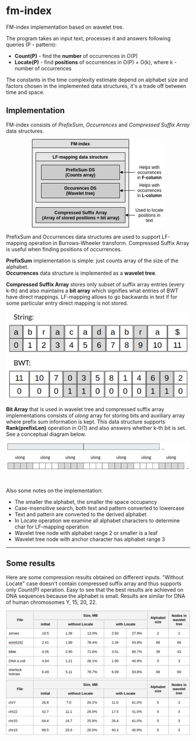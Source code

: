 # fm-index

FM-index implementation based on wavelet tree.

The program takes an input text, processes it and answers following queries (P - pattern):
* **Count(P)** - find the **number** of occurrences in O(P)
* **Locate(P)** - find **positions** of occurrences in O(P) + O(k), where k - number of occurrences

The constants in the time complexity estimate depend on alphabet size and factors chosen in the implemented data structures, it's a trade off between time and space.


## Implementation

FM-index consists of _PrefixSum_, _Occurrences_ and _Compressed Suffix Array_ data structures.

<p align="center">
<img src="images/fm-index.png" />
</p>

PrefixSum and Occurrences data structures are used to support LF-mapping operation in Burrows-Wheeler transform.
Compressed Suffix Array is useful when finding positions of occurrences.

**PrefixSum** implementation is simple: just counts array of the size of the alphabet.
<br />
**Occurrences** data structure is implemented as a **wavelet tree**.

**Compressed Suffix Array** stores only subset of suffix array entries (every k-th) and also maintains a **bit array** which signifies what entries of BWT have direct mappings. LF-mapping allows to go backwards in text if for some particular entry direct mapping is not stored.

<p align="center">
<img src="images/compressed-sa.png" />
</p>

**Bit Array** that is used in wavelet tree and compressed suffix array implementations consists of _ulong_ array for storing bits and auxiliary array where prefix sum information is kept.
This data structure supports **Rank(prefixLen)** operation in O(1) and also answers whether k-th bit is set. See a conceptual diagram below.

<p align="center">
<img src="images/bit-array.png" />
</p>

<br />

Also some notes on the implementation:
* The smaller the alphabet, the smaller the space occupancy
* Case-insensitive search, both text and pattern converted to lowercase
* Text and pattern are converted to the derived alphabet
* In Locate operation we examine all alphabet characters to determine char for LF-mapping operation
* Wavelet tree node with alphabet range 2 or smaller is a leaf
* Wavelet tree node with anchor character has alphabet range 3

<hr />

## Some results

Here are some compression results obtained on different inputs. "Without Locate" case doesn't contain compressed suffix array and thus supports only _Count(P)_ operation.
Easy to see that the best results are achieved on DNA sequences because the alphabet is small. Results are similar for DNA of human chromosomes Y, 15, 20, 22.

<img src="images/table_1.png" />

<img src="images/table_2.png" />
